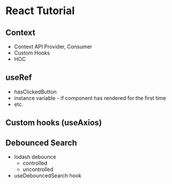 # React Tutorial

## Context

- Context API Provider, Consumer
- Custom Hooks
- HOC

## useRef

- hasClickedButton
- instance variable - if component has rendered for the first time
- etc.

## Custom hooks (useAxios)

## Debounced Search

- lodash debounce
  - controlled
  - uncontrolled
- useDebouncedSearch hook

